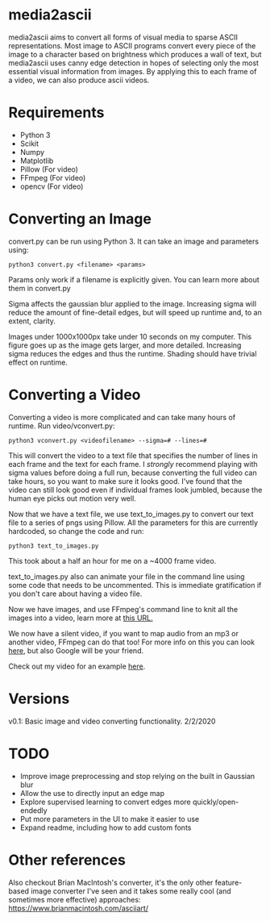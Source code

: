 # media2ascii
media2ascii aims to convert all forms of visual media to sparse ASCII representations. Most image to ASCII programs convert every piece of the image to a character based on brightness which produces a wall of text, but media2ascii uses canny edge detection in hopes of selecting only the most essential visual information from images. By applying this to each frame of a video, we can also produce ascii videos.

# Requirements
- Python 3
- Scikit
- Numpy
- Matplotlib
- Pillow (For video)
- FFmpeg (For video)
- opencv (For video)

# Converting an Image
convert.py can be run using Python 3. It can take an image and parameters using:
```
python3 convert.py <filename> <params>
```
Params only work if a filename is explicitly given. You can learn more about them in convert.py

Sigma affects the gaussian blur applied to the image. Increasing sigma will reduce the amount of fine-detail edges, but will speed up runtime and, to an extent, clarity.

Images under 1000x1000px take under 10 seconds on my computer. This figure goes up as the image gets larger, and more detailed. Increasing sigma reduces the edges and thus the runtime. Shading should have trivial effect on runtime.


# Converting a Video
Converting a video is more complicated and can take many hours of runtime. Run video/vconvert.py:
```
python3 vconvert.py <videofilename> --sigma=# --lines=#
```
This will convert the video to a text file that specifies the number of lines in each frame and the text for each frame. I *strongly* recommend playing with sigma values before doing a full run, because converting the full video can take hours, so you want to make sure it looks good. I've found that the video can still look good even if individual frames look jumbled, because the human eye picks out motion very well.

Now that we have a text file, we use text_to_images.py to convert our text file to a series of pngs using Pillow. All the parameters for this are currently hardcoded, so change the code and run:
```
python3 text_to_images.py
```
This took about a half an hour for me on a ~4000 frame video. 

text_to_images.py also can animate your file in the command line using some code that needs to be uncommented. This is immediate gratification if you don't care about having a video file.

Now we have images, and use FFmpeg's command line to knit all the images into a video, learn more at [this URL.](https://hamelot.io/visualization/using-ffmpeg-to-convert-a-set-of-images-into-a-video/)

We now have a silent video, if you want to map audio from an mp3 or another video, FFmpeg can do that too! For more info on this you can look [here](https://superuser.com/questions/590201/add-audio-to-video-using-ffmpeg), but also Google will be your friend.

Check out my video for an example [here](https://www.youtube.com/watch?v=TiBAUSl93yE).

# Versions
v0.1: Basic image and video converting functionality. 2/2/2020

# TODO
- Improve image preprocessing and stop relying on the built in Gaussian blur
- Allow the use to directly input an edge map
- Explore supervised learning to convert edges more quickly/open-endedly
- Put more parameters in the UI to make it easier to use
- Expand readme, including how to add custom fonts

# Other references
Also checkout Brian MacIntosh's converter, it's the only other feature-based image converter I've seen and it takes some really cool (and sometimes more effective) approaches: https://www.brianmacintosh.com/asciiart/
